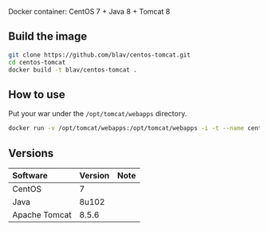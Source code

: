 Docker container: CentOS 7 + Java 8 + Tomcat 8

## Build the image

```sh
git clone https://github.com/blav/centos-tomcat.git
cd centos-tomcat
docker build -t blav/centos-tomcat .
```

## How to use
Put your war under the `/opt/tomcat/webapps` directory.

```sh
docker run -v /opt/tomcat/webapps:/opt/tomcat/webapps -i -t --name centos-tomcat blav/centos-tomcat
```

## Versions

|Software|Version|Note|
|:-----------|:------------|:------------|
|CentOS|7||
|Java|8u102||
|Apache Tomcat|8.5.6||
